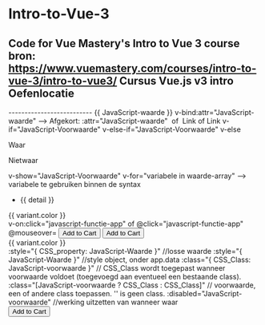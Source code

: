 # Intro-to-Vue-3
Code for Vue Mastery's Intro to Vue 3 course
bron: https://www.vuemastery.com/courses/intro-to-vue-3/intro-to-vue3/
Cursus Vue.js v3 intro
Oefenlocatie
--------------------------
<!-- Import Vue.js -->
<script src="https://unpkg.com/vue@3"></script>
<!-- Locatie App -->
<div id="app">
    <!-- Verder opmaak, posities -->
</div>
<!-- Import App -->
<script>
    const app = Vue.createApp({
        // Variabelen, Variabele array's
        data() {
            return {
                cart:0,
                product: 'Socks',
                details: ['50% cotton', '30% wool', '20% polyester'],
                variants: [
                    { id: 2234, color: 'green', image: './assets/images/socks_green.jpg' },
                    { id: 2235, color: 'blue', image: './assets/images/socks_blue.jpg' },
                    ],
                styles: {
                    color: 'red',
                    fontSize: '14px'
                }
            }
        },
        // Functies
        methods: {
            addToCart() {
                this.cart += 1
            },
        }
    })
</script>
<!-- Mount App -->
<script>
    // positie waar app werkt.
    const mountedApp = app.mount('#app')
</script>
--------------------------
<!-- Verder opmaak, posities -->
    <!-- Waarde ophalen en weergeven -->
    {{ JavaScript-waarde }}
    <!--    
        bijv.: variabele -> waarde wordt weergegeven op positie
        Maar je kan ook bewerkingen doen waar dan de uitkomst van wordt weergegeven 
    -->
    <!-- Attribute Binding -->
    v-bind:attr="JavaScript-waarde"  --> Afgekort: :attr="JavaScript-waarde"
    <!-- voorbeeld: -->
        <!-- src attribute, verbinden met  variabele "image" data -->
        <img v-bind:src="image"></img> of <img :src="image"></img> 
        <!-- href attribute, verbinden met  variabele "url" data -->
        <a v-bind:href="url">Link</a> of <a :href="url">Link</a> 
    <!-- Conditional Rendering -->
    <!-- Wel/Niet Renderen -->
        v-if="JavaScript-Voorwaarde"
        v-else-if="JavaScript-Voorwaarde"
        v-else
        <!-- voorbeeld: [Alleen wat waar is wordt uitgevoerd]-->
            <!-- object weergeven(toepssen), afhankelijk voorwaarde met  variabele "voorwaarde" data -->
            <p v-if="variabele > 10">Waar</p>
            <p v-else>Nietwaar</p>
    <!-- Weergeven/Verbergen -->
    v-show="JavaScript-Voorwaarde"
    <!-- voorbeeld: [Waat waar is wordt uitgevoerd, niet waar krijgt de style "style=display: none;"] mee zodat het niet weergegeven wordt, maar wel in de uitvoer staat-->
    <!-- Lijst maken (loop) --> 
    v-for="variabele in waarde-array" --> variabele te gebruiken binnen de syntax
    <!-- voorbeeld: -->
        <!-- syntax wordt ..x toegepast voor elke loop in v-for -->
        <ul>
            <li v-for="detail in details">{{ detail }}</li>
        </ul>
        <!-- gelijk principe, maar bind gelijk de v-bind:key aan de variant.id ; voor later makelijk hergebuik-->
        <div v-for="variant in variants" :key="variant.id">{{ variant.color }}</div>
    <!-- Event Handling -->
    v-on:click="javascript-functie-app"  of @click="javascript-functie-app" 
    @mouseover=
    <!-- -> javascript-functie-app toevoegen "methods" aan de app data welke uitgevoerd moet worden. -->
    <!-- voorbeeld: -->
        <button class="button" v-on:click="addToCart">Add to Cart</button>
        <button class="button" @click="addToCart">Add to Cart</button>
        <div v-for="variant in variants" :key="variant.id" @mouseover="updateImage(variant.image)">{{ variant.color }}</div>
    <!-- Class & Style Binding -->
    :style="{ CSS_property: JavaScript-Waarde }" //losse waarde
    :style="{ JavaScript-Waarde }"  //style object, onder app.data
    :class="{ CSS_Class: JavaScript-voorwaarde }" // CSS_Class wordt 
    toegepast wanneer voorwaarde voldoet (toegevoegd aan eventueel een bestaande class).
    :class="[JavaScript-voorwaarde ? CSS_Class : CSS_Class]" // voorwaarde, een of andere class toepassen. '' is geen class.
    :disabled="JavaScript-voorwaarde" //werking uitzetten van wanneer waar
    <!-- voorbeeld: 
        Let op: Bij gebruik CSS naam gebruik of: (Camel vs Kebab)
            backgroundColor
            'background-color'    
    -->
        <div 
            v-for="variant in variants" :key="variant.id"   @mouseover="updateImage(variant.image)" 
            class="color-circle" 
            :style="{ backgroundColor: variant.color }">
        </div>
        <button 
            class="button" 
            :class="{ disabledButton: !inStock }" 
            :disabled="!inStock" 
            @click="addToCart">
            Add to Cart
        </button>
        <div :class="[isActive ? activeClass : '']"></div>


